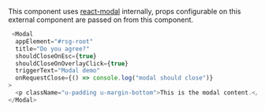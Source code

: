 This component uses [react-modal](http://reactcommunity.org/react-modal) internally, props configurable on this external component are passed on from this component.

```js
 <Modal
  appElement="#rsg-root"
  title="Do you agree?"
  shouldCloseOnEsc={true}
  shouldCloseOnOverlayClick={true}
  triggerText="Modal demo"
  onRequestClose={() => console.log("modal should close")}
>
  <p className="u-padding u-margin-bottom">This is the modal content.</p>
</Modal>
```
